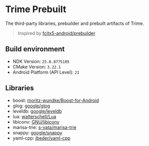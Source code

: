 # Trime Prebuilt

The third-party libraries, prebuilder and prebuilt artifacts of Trime.

> Inspired by [fcitx5-android/prebuilder](https://github.com/fcitx5-android/prebuilder)

## Build environment

- NDK Version: `25.0.8775105`
- CMake Version: `3.22.1`
- Android Platform (API Level): `21`


## Libraries

- boost: [moritz-wundke/Boost-for-Android](https://github.com/moritz-wundke/Boost-for-Android)
- glog: [google/glog](https://github.com/google/glog)
- leveldb: [google/leveldb](https://github.com/google/leveldb)
- lua: [walterschell/Lua](https://github.com/walterschell/Lua)
- libiconv: [GNU/libiconv](https://savannah.gnu.org/projects/libiconv)
- marisa-trie: [s-yata/marisa-trie](https://github.com/s-yata/marisa-trie)
- snappy: [google/snappy](https://github.com/google/snappy)
- yaml-cpp: [jbeder/yaml-cpp](https://github.com/jbeder/yaml-cpp)
